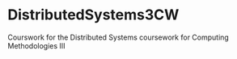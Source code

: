 # DistributedSystems3CW
Courswork for the Distributed Systems coursework for Computing Methodologies III
